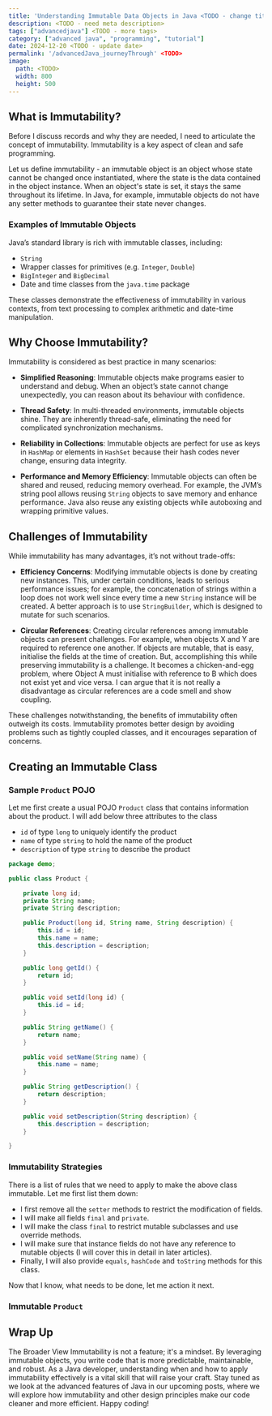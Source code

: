 ```yaml
---
title: 'Understanding Immutable Data Objects in Java <TODO - change title>'
description: <TODO - need meta description>
tags: ["advancedjava"] <TODO - more tags>
category: ["advanced java", "programming", "tutorial"]
date: 2024-12-20 <TODO - update date>
permalink: '/advancedJava_journeyThrough' <TODO>
image:
  path: <TODO>
  width: 800
  height: 500
---
```



## What is Immutability?
Before I discuss records and why they are needed, I need to articulate the concept of immutability. Immutability is a key aspect of clean and safe programming.

Let us define immutability - an immutable object is an object whose state cannot be changed once instantiated, where the state is the data contained in the object instance. When an object's state is set, it stays the same throughout its lifetime. In Java, for example, immutable objects do not have any setter methods to guarantee their state never changes.


### Examples of Immutable Objects

Java’s standard library is rich with immutable classes, including:

* `String`
* Wrapper classes for primitives (e.g. `Integer`, `Double`)
* `BigInteger` and `BigDecimal`
* Date and time classes from the `java.time` package

These classes demonstrate the effectiveness of immutability in various contexts, from text processing to complex arithmetic and date-time manipulation.

## Why Choose Immutability?
Immutability is considered as best practice in many scenarios:

* **Simplified Reasoning**: 
Immutable objects make programs easier to understand and debug. When an object’s state cannot change unexpectedly, you can reason about its behaviour with confidence.

* **Thread Safety**: 
In multi-threaded environments, immutable objects shine. They are inherently thread-safe, eliminating the need for complicated synchronization mechanisms.

* **Reliability in Collections**: 
Immutable objects are perfect for use as keys in `HashMap` or elements in `HashSet` because their hash codes never change, ensuring data integrity.

* **Performance and Memory Efficiency**: 
Immutable objects can often be shared and reused, reducing memory overhead. For example, the JVM’s string pool allows reusing `String` objects to save memory and enhance performance. Java also reuse any existing objects while autoboxing and wrapping primitive values.


## Challenges of Immutability

While immutability has many advantages, it’s not without trade-offs:

* **Efficiency Concerns**: 
Modifying immutable objects is done by creating new instances. This, under certain conditions, leads to serious performance issues; for example, the concatenation of strings within a loop does not work well since every time a new `String` instance will be created. A better approach is to use `StringBuilder`, which is designed to mutate for such scenarios.

* **Circular References**: 
Creating circular references among immutable objects can present challenges. For example, when objects X and Y are required to reference one another. If objects are mutable, that is easy, initialise the fields at the time of creation. But, accomplishing this while preserving immutability is a challenge. It becomes a chicken-and-egg problem, where Object A must initialise with reference to B which does not exist yet and vice versa.
I can argue that it is not really a disadvantage as circular references are a code smell and show coupling.

These challenges notwithstanding, the benefits of immutability often outweigh its costs. Immutability promotes better design by avoiding problems such as tightly coupled classes, and it encourages separation of concerns.


## Creating an Immutable Class

### Sample `Product` POJO
Let me first create a usual POJO `Product` class that contains information about the product. I will add below three attributes to the class
* `id` of type `long` to uniquely identify the product
* `name` of type `string` to hold the name of the product
* `description` of type `string` to describe the product

```java
package demo;

public class Product {

    private long id;
    private String name;
    private String description;

    public Product(long id, String name, String description) {
        this.id = id;
        this.name = name;
        this.description = description;
    }

    public long getId() {
        return id;
    }

    public void setId(long id) {
        this.id = id;
    }

    public String getName() {
        return name;
    }

    public void setName(String name) {
        this.name = name;
    }

    public String getDescription() {
        return description;
    }

    public void setDescription(String description) {
        this.description = description;
    }

}

```

### Immutability Strategies
There is a list of rules that we need to apply to make the above class immutable. Let me first list them down:
* I first remove all the `setter` methods to restrict the modification of fields.
* I will make all fields `final` and `private`.
* I will make the class `final` to restrict mutable subclasses and use override methods.
* I will make sure that instance fields do not have any reference to mutable objects (I will cover this in detail in later articles).
* Finally, I will also provide `equals`, `hashCode` and `toString` methods for this class.

Now that I know, what needs to be done, let me action it next.

### Immutable `Product`

 


## Wrap Up
The Broader View Immutability is not a feature; it's a mindset. By leveraging immutable objects, you write code that is more predictable, maintainable, and robust. As a Java developer, understanding when and how to apply immutability effectively is a vital skill that will raise your craft. Stay tuned as we look at the advanced features of Java in our upcoming posts, where we will explore how immutability and other design principles make our code cleaner and more efficient. Happy coding!



 

